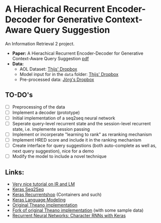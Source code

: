 # A Hierachical Recurrent Encoder-Decoder for Generative Context-Aware Query Suggestion

An Information Retrieval 2 project.

- **Paper:** A Hierachical Recurrent Encoder-Decoder for Generative Context-Aware Query Suggestion [pdf](https://arxiv.org/abs/1507.02221)
- **Data:** 
  - AOL Dataset: [Thijs' Dropbox](https://www.dropbox.com/s/thuv05pl3wyz6lq/aol-data.tar?dl=0)
  - Model input for in the `data` folder: [Thijs' Dropbox](https://www.dropbox.com/sh/d9ukeq9uptamik8/AACTfqrnP2erci0N-A3cxu0Fa?dl=0)
  - Pre-processed data: [Jörg's Dropbox](https://www.dropbox.com/sh/zm430xgouaibo5q/AABO9OuWDlkqMI5nYM9vgS80a?dl=0)

## TO-DO's 

- [ ] Preprocessing of the data
- [ ] Implement a decoder (prototype)
- [ ] Initial implementation of a seq2seq neural network
- [ ] Seperate query-level recurrent state and the session-level recurrent state, i.e. implemente session passing
- [ ] Implement or incorperate "learning to rank" as reranking mechanism
- [ ] Implement HRED score and include it in the ranking mechanism
- [ ] Create interface for query suggestions (both auto-complete as well as, next query suggestion), nice for a demo
- [ ] Modify the model to include a novel technique

## Links:

- [Very nice tutorial on IR and LM](http://benjaminbolte.com/blog/2016/keras-language-modeling.html#word-embeddings)
- [Keras Seq2Seq](https://github.com/farizrahman4u/seq2seq)
- [Keras Recurrentshop](https://github.com/datalogai/recurrentshop) (Containers and such)
- [Keras Language Modeling](https://github.com/codekansas/keras-language-modeling)
- [Original Theano implementation](https://github.com/sordonia/hred-qs)
- [Fork of original Theano implementation](https://github.com/sweaterr/hred-qs) (with some sample data)
- [Recurrent Neural Networks: Character RNNs with Keras](http://ml4a.github.io/guides/recurrent_neural_networks/)
